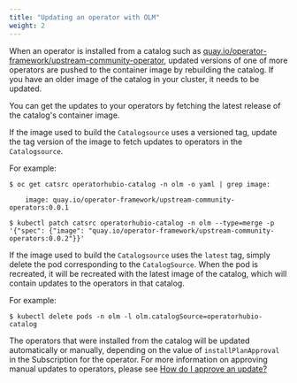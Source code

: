 ```yaml
---
title: "Updating an operator with OLM"
weight: 2
---
```


When an operator is installed from a catalog such as [quay.io/operator-framework/upstream-community-operator](https://quay.io/repository/operator-framework/upstream-community-operators), updated versions of one of more operators are pushed to the container image by rebuilding the catalog. If you have an older image of the catalog in your cluster, it needs to be updated.


You can get the updates to your operators by fetching the latest release of the catalog's container image.

If the image used to build the `Catalogsource` uses a versioned tag, update the tag version of the image to fetch updates to operators in the `Catalogsource`.

For example:

```
$ oc get catsrc operatorhubio-catalog -n olm -o yaml | grep image:
    
    image: quay.io/operator-framework/upstream-community-operators:0.0.1

$ kubectl patch catsrc operatorhubio-catalog -n olm --type=merge -p '{"spec": {"image": "quay.io/operator-framework/upstream-community-operators:0.0.2"}}'

```

If the image used to build the `Catalogsource` uses the `latest` tag, simply delete the pod corresponding to the `CatalogSource`. When the pod is recreated, it will be recreated with the latest image of the catalog, which will contain updates to the operators in that catalog.

For example:

```
$ kubectl delete pods -n olm -l olm.catalogSource=operatorhubio-catalog

```
The operators that were installed from the catalog will be updated automatically or manually, depending on the value of `installPlanApproval` in the Subscription for the operator. For more information on approving manual updates to operators, please see [How do I approve an update?](/docs/contribution-guidelines/coming-soon/)   
